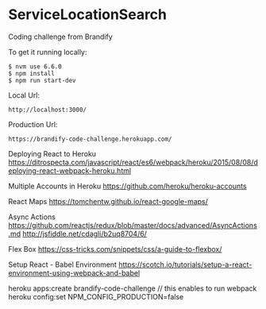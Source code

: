 # ServiceLocationSearch

Coding challenge from Brandify

To get it running locally:
```
$ nvm use 6.6.0
$ npm install
$ npm run start-dev
```

Local Url:
```
http://localhost:3000/
```

Production Url:
```
https://brandify-code-challenge.herokuapp.com/
```


Deploying React to Heroku
https://ditrospecta.com/javascript/react/es6/webpack/heroku/2015/08/08/deploying-react-webpack-heroku.html

Multiple Accounts in Heroku
https://github.com/heroku/heroku-accounts

React Maps
https://tomchentw.github.io/react-google-maps/

Async Actions
https://github.com/reactjs/redux/blob/master/docs/advanced/AsyncActions.md
http://jsfiddle.net/cdagli/b2uq8704/6/

Flex Box
https://css-tricks.com/snippets/css/a-guide-to-flexbox/

Setup React - Babel Environment
https://scotch.io/tutorials/setup-a-react-environment-using-webpack-and-babel


heroku apps:create brandify-code-challenge
// this enables to run webpack
heroku config:set NPM_CONFIG_PRODUCTION=false

